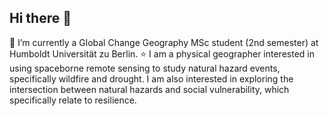## Hi there 👋

🌱 I’m currently a Global Change Geography MSc student (2nd semester) at Humboldt Universität zu Berlin. 
⭐ I am a physical geographer interested in using spaceborne remote sensing to study natural hazard events, specifically wildfire and drought. I am also interested in exploring the intersection between natural hazards and social vulnerability, which specifically relate to resilience. 
<!--
**kushnerniva/kushnerniva** is a ✨ _special_ ✨ repository because its `README.md` (this file) appears on your GitHub profile.

Here are some ideas to get you started:

- 🔭 I’m currently working on ...
- 🌱 I’m currently learning ...
- 👯 I’m looking to collaborate on ...
- 🤔 I’m looking for help with ...
- 💬 Ask me about ...
- 📫 How to reach me: ...
- 😄 Pronouns: ...
- ⚡ Fun fact: ...
-->
